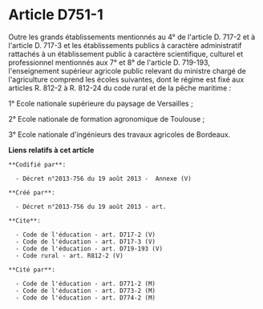 # Article D751-1

Outre les grands établissements mentionnés au 4° de l'article D. 717-2 et à l'article D. 717-3 et les établissements publics
à caractère administratif rattachés à un établissement public à caractère scientifique, culturel et professionnel mentionnés
aux 7° et 8° de l'article D. 719-193, l'enseignement supérieur agricole public relevant du ministre chargé de l'agriculture
comprend les écoles suivantes, dont le régime est fixé aux articles R. 812-2 à R. 812-24 du code rural et de la pêche
maritime : 

1° Ecole nationale supérieure du paysage de Versailles ; 

2° Ecole nationale de formation agronomique de Toulouse ; 

3° Ecole nationale d'ingénieurs des travaux agricoles de Bordeaux.

**Liens relatifs à cet article**

	**Codifié par**:

	  - Décret n°2013-756 du 19 août 2013 -  Annexe (V)

	**Créé par**:

	  - Décret n°2013-756 du 19 août 2013 - art.

	**Cite**:

	  - Code de l'éducation - art. D717-2 (V)
	  - Code de l'éducation - art. D717-3 (V)
	  - Code de l'éducation - art. D719-193 (V)
	  - Code rural - art. R812-2 (V)

	**Cité par**:

	  - Code de l'éducation - art. D771-2 (M)
	  - Code de l'éducation - art. D773-2 (M)
	  - Code de l'éducation - art. D774-2 (M)
